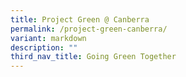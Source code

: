 ```yaml
---
title: Project Green @ Canberra
permalink: /project-green-canberra/
variant: markdown
description: ""
third_nav_title: Going Green Together
---
```


